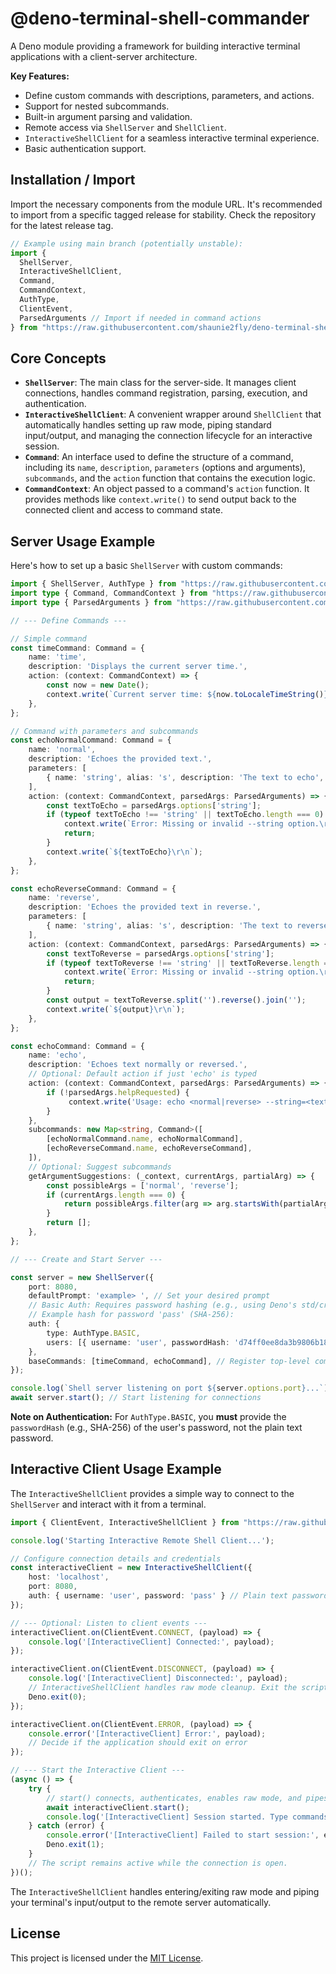 # @deno-terminal-shell-commander


A Deno module providing a framework for building interactive terminal applications with a client-server architecture.

**Key Features:**

*   Define custom commands with descriptions, parameters, and actions.
*   Support for nested subcommands.
*   Built-in argument parsing and validation.
*   Remote access via `ShellServer` and `ShellClient`.
*   `InteractiveShellClient` for a seamless interactive terminal experience.
*   Basic authentication support.

## Installation / Import

Import the necessary components from the module URL. It's recommended to import from a specific tagged release for stability. Check the repository for the latest release tag.

```typescript
// Example using main branch (potentially unstable):
import {
  ShellServer,
  InteractiveShellClient,
  Command,
  CommandContext,
  AuthType,
  ClientEvent,
  ParsedArguments // Import if needed in command actions
} from "https://raw.githubusercontent.com/shaunie2fly/deno-terminal-shell-commander/main/mod.ts";
```

## Core Concepts

*   **`ShellServer`**: The main class for the server-side. It manages client connections, handles command registration, parsing, execution, and authentication.
*   **`InteractiveShellClient`**: A convenient wrapper around `ShellClient` that automatically handles setting up raw mode, piping standard input/output, and managing the connection lifecycle for an interactive session.
*   **`Command`**: An interface used to define the structure of a command, including its `name`, `description`, `parameters` (options and arguments), `subcommands`, and the `action` function that contains the execution logic.
*   **`CommandContext`**: An object passed to a command's `action` function. It provides methods like `context.write()` to send output back to the connected client and access to command state.

## Server Usage Example

Here's how to set up a basic `ShellServer` with custom commands:

```typescript
import { ShellServer, AuthType } from "https://raw.githubusercontent.com/shaunie2fly/deno-terminal-shell-commander/main/mod.ts";
import type { Command, CommandContext } from "https://raw.githubusercontent.com/shaunie2fly/deno-terminal-shell-commander/main/mod.ts";
import type { ParsedArguments } from "https://raw.githubusercontent.com/shaunie2fly/deno-terminal-shell-commander/main/src/commands/parser.ts"; // Adjust path if needed

// --- Define Commands ---

// Simple command
const timeCommand: Command = {
    name: 'time',
    description: 'Displays the current server time.',
    action: (context: CommandContext) => {
        const now = new Date();
        context.write(`Current server time: ${now.toLocaleTimeString()}\r\n`);
    },
};

// Command with parameters and subcommands
const echoNormalCommand: Command = {
    name: 'normal',
    description: 'Echoes the provided text.',
	parameters: [
		{ name: 'string', alias: 's', description: 'The text to echo', type: 'string', required: true }
	],
	action: (context: CommandContext, parsedArgs: ParsedArguments) => {
		const textToEcho = parsedArgs.options['string'];
		if (typeof textToEcho !== 'string' || textToEcho.length === 0) {
			context.write(`Error: Missing or invalid --string option.\r\n`, { format: 'error' });
			return;
		}
		context.write(`${textToEcho}\r\n`);
	},
};

const echoReverseCommand: Command = {
    name: 'reverse',
    description: 'Echoes the provided text in reverse.',
    parameters: [
        { name: 'string', alias: 's', description: 'The text to reverse', type: 'string', required: true }
    ],
    action: (context: CommandContext, parsedArgs: ParsedArguments) => {
        const textToReverse = parsedArgs.options['string'];
        if (typeof textToReverse !== 'string' || textToReverse.length === 0) {
            context.write(`Error: Missing or invalid --string option.\r\n`, { format: 'error' });
            return;
        }
        const output = textToReverse.split('').reverse().join('');
        context.write(`${output}\r\n`);
    },
};

const echoCommand: Command = {
    name: 'echo',
    description: 'Echoes text normally or reversed.',
    // Optional: Default action if just 'echo' is typed
    action: (context: CommandContext, parsedArgs: ParsedArguments) => {
        if (!parsedArgs.helpRequested) {
             context.write('Usage: echo <normal|reverse> --string=<text>\r\n');
        }
    },
    subcommands: new Map<string, Command>([
        [echoNormalCommand.name, echoNormalCommand],
        [echoReverseCommand.name, echoReverseCommand],
    ]),
    // Optional: Suggest subcommands
    getArgumentSuggestions: (_context, currentArgs, partialArg) => {
        const possibleArgs = ['normal', 'reverse'];
        if (currentArgs.length === 0) {
            return possibleArgs.filter(arg => arg.startsWith(partialArg));
        }
        return [];
    },
};

// --- Create and Start Server ---

const server = new ShellServer({
    port: 8080,
    defaultPrompt: 'example> ', // Set your desired prompt
    // Basic Auth: Requires password hashing (e.g., using Deno's std/crypto)
    // Example hash for password 'pass' (SHA-256):
    auth: {
        type: AuthType.BASIC,
        users: [{ username: 'user', passwordHash: 'd74ff0ee8da3b9806b18c877dbf29bbde50b5bd8e4dad7a3a725000feb82e8f1' }]
    },
    baseCommands: [timeCommand, echoCommand], // Register top-level commands
});

console.log(`Shell server listening on port ${server.options.port}...`);
await server.start(); // Start listening for connections
```

**Note on Authentication:** For `AuthType.BASIC`, you **must** provide the `passwordHash` (e.g., SHA-256) of the user's password, not the plain text password.

## Interactive Client Usage Example

The `InteractiveShellClient` provides a simple way to connect to the `ShellServer` and interact with it from a terminal.

```typescript
import { ClientEvent, InteractiveShellClient } from "https://raw.githubusercontent.com/shaunie2fly/deno-terminal-shell-commander/main/mod.ts";

console.log('Starting Interactive Remote Shell Client...');

// Configure connection details and credentials
const interactiveClient = new InteractiveShellClient({
    host: 'localhost',
    port: 8080,
    auth: { username: 'user', password: 'pass' } // Plain text password for client
});

// --- Optional: Listen to client events ---
interactiveClient.on(ClientEvent.CONNECT, (payload) => {
	console.log('[InteractiveClient] Connected:', payload);
});

interactiveClient.on(ClientEvent.DISCONNECT, (payload) => {
	console.log('[InteractiveClient] Disconnected:', payload);
	// InteractiveShellClient handles raw mode cleanup. Exit the script.
	Deno.exit(0);
});

interactiveClient.on(ClientEvent.ERROR, (payload) => {
	console.error('[InteractiveClient] Error:', payload);
	// Decide if the application should exit on error
});

// --- Start the Interactive Client ---
(async () => {
	try {
		// start() connects, authenticates, enables raw mode, and pipes I/O
		await interactiveClient.start();
		console.log('[InteractiveClient] Session started. Type commands or Ctrl+C / "exit" to quit.');
	} catch (error) {
		console.error('[InteractiveClient] Failed to start session:', error);
		Deno.exit(1);
	}
	// The script remains active while the connection is open.
})();
```

The `InteractiveShellClient` handles entering/exiting raw mode and piping your terminal's input/output to the remote server automatically.

## License

This project is licensed under the [MIT License](LICENSE).